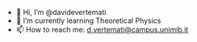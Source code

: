 - 👋 Hi, I’m @davidevertemati
- 🌱 I’m currently learning Theoretical Physics
- 📫 How to reach me: d.vertemati@campus.unimib.it
